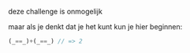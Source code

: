 deze challenge is onmogelijk

maar als je denkt dat je het kunt kun je hier beginnen:

```js
(_==_)+(_==_) // => 2
```
